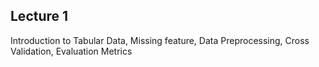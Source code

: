 ## Lecture 1
Introduction to Tabular Data, Missing feature, Data Preprocessing, Cross Validation, Evaluation Metrics
